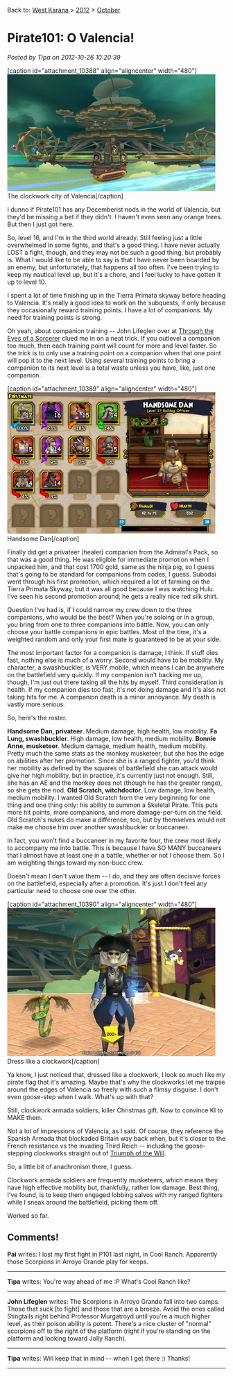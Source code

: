 Back to: [West Karana](/posts/westkarana.md) > [2012](/posts/2012/westkarana.md) > [October](./westkarana.md)
# Pirate101: O Valencia!

*Posted by Tipa on 2012-10-26 10:20:39*

[caption id="attachment\_10388" align="aligncenter" width="480"][![](../../../uploads/2012/10/Pirate-2012-10-25-00-08-24-64-480x269.jpg "The clockwork city of Valencia")](../../../uploads/2012/10/Pirate-2012-10-25-00-08-24-64.jpg) The clockwork city of Valencia[/caption]

I dunno if Pirate101 has any Decemberist nods in the world of Valencia, but they'd be missing a bet if they didn't. I haven't even seen any orange trees. But then I just got here.

So, level 16, and I'm in the third world already. Still feeling just a little overwhelmed in some fights, and that's a good thing. I have never actually LOST a fight, though, and they may not be such a good thing, but probably is. What I would like to be able to say is that I have never been boarded by an enemy, but unfortunately, that happens all too often. I've been trying to keep my nautical level up, but it's a chore, and I feel lucky to have gotten it up to level 10.

I spent a lot of time finishing up in the Tierra Primata skyway before heading to Valencia. It's really a good idea to work on the subquests, if only because they occasionally reward training points. I have a lot of companions. My need for training points is strong.

Oh yeah, about companion training -- John Lifeglen over at [Through the Eyes of a Sorcerer](http://throughtheeyesofasorcerer.blogspot.com/) clued me in on a neat trick. If you outlevel a companion too much, then each training point will count for more and level faster. So the trick is to only use a training point on a companion when that one point will pop it to the next level. Using several training points to bring a companion to its next level is a total waste unless you have, like, just one companion.

[caption id="attachment\_10389" align="aligncenter" width="480"][![](../../../uploads/2012/10/Pirate-2012-10-26-10-40-16-17-480x326.jpg "Handsome Dan")](../../../uploads/2012/10/Pirate-2012-10-26-10-40-16-17.jpg) Handsome Dan[/caption]

Finally did get a privateer (healer) companion from the Admiral's Pack, so that was a good thing. He was eligible for immediate promotion when I unpacked him, and that cost 1700 gold, same as the ninja pig, so I guess that's going to be standard for companions from codes, I guess. Subodai went through his first promotion, which required a lot of farming on the Tierra Primata Skyway, but it was all good because I was watching Hulu. I've seen his second promotion around; he gets a really nice red silk shirt.

Question I've had is, if I could narrow my crew down to the three companions, who would be the best? When you're soloing or in a group, you bring from one to three companions into battle. Now, you can only choose your battle companions in epic battles. Most of the time, it's a weighted random and only your first mate is guaranteed to be at your side.

The most important factor for a companion is damage, I think. If stuff dies fast, nothing else is much of a worry. Second would have to be mobility. My character, a swashbuckler, is VERY mobile, which means I can be anywhere on the battlefield very quickly. If my companion isn't backing me up, though, I'm just out there taking all the hits by myself. Third consideration is health. If my companion dies too fast, it's not doing damage and it's also not taking hits for me. A companion death is a minor annoyance. My death is vastly more serious.

So, here's the roster.

**Handsome Dan, privateer**. Medium damage, high health, low mobility.
**Fa Lung, swashbuckler**. High damage, low health, medium mobility.
**Bonnie Anne, musketeer**. Medium damage, medium health, medium mobility. Pretty much the same stats as the monkey musketeer, but she has the edge on abilities after her promotion. Since she is a ranged fighter, you'd think her mobility as defined by the squares of battlefield she can attack would give her high mobility, but in practice, it's currently just not enough. Still, she has an AE and the monkey does not (though he has the greater range), so she gets the nod.
**Old Scratch, witchdoctor**. Low damage, low health, medium mobility. I wanted Old Scratch from the very beginning for one thing and one thing only: his ability to summon a Skeletal Pirate. This puts more hit points, more companions, and more damage-per-turn on the field. Old Scratch's nukes do make a difference, too, but by themselves would not make me choose him over another swashbuckler or buccaneer.

In fact, you won't find a buccaneer in my favorite four, the crew most likely to accompany me into battle. This is because I have SO MANY buccaneers that I almost have at least one in a battle, whether or not I choose them. So I am weighting things toward my non-bucc crew.

Doesn't mean I don't value them -- I do, and they are often decisive forces on the battlefield, especially after a promotion. It's just I don't feel any particular need to choose one over the other.

[caption id="attachment\_10390" align="aligncenter" width="480"][![](../../../uploads/2012/10/Pirate-2012-10-25-00-29-17-91-480x342.jpg "Dress like a clockwork")](../../../uploads/2012/10/Pirate-2012-10-25-00-29-17-91.jpg) Dress like a clockwork[/caption]

Ya know, I just noticed that, dressed like a clockwork, I look so much like my pirate flag that it's amazing. Maybe that's why the clockworks let me traipse around the edges of Valencia so freely with such a flimsy disguise. I don't even goose-step when I walk. What's up with that?

Still, clockwork armada soldiers, killer Christmas gift. Now to convince KI to MAKE them.

Not a lot of impressions of Valencia, as I said. Of course, they reference the Spanish Armada that blockaded Britain way back when, but it's closer to the French resistance vs the invading Third Reich -- including the goose-stepping clockworks straight out of [Triumph of the Will](http://www.youtube.com/watch?v=GHs2coAzLJ8).

So, a little bit of anachronism there, I guess.

Clockwork armada soldiers are frequently musketeers, which means they have high effective mobility but, thankfully, rather low damage. Best thing, I've found, is to keep them engaged lobbing salvos with my ranged fighters while I sneak around the battlefield, picking them off.

Worked so far.

## Comments!

**Pai** writes: I lost my first fight in P101 last night, in Cool Ranch. Apparently those Scorpions in Arroyo Grande play for keeps.

---

**Tipa** writes: You're way ahead of me :P What's Cool Ranch like?

---

**John Lifeglen** writes: The Scorpions in Arroyo Grande fall into two camps. Those that suck [to fight] and those that are a breeze. Avoid the ones called Stingtails right behind Professor Murgatroyd until you're a much higher level, as their poison ability is potent. There's a nice cluster of "normal" scorpions off to the right of the platform (right if you're standing on the platform and looking toward Jolly Ranch).

---

**Tipa** writes: Will keep that in mind -- when I get there :) Thanks!

---

